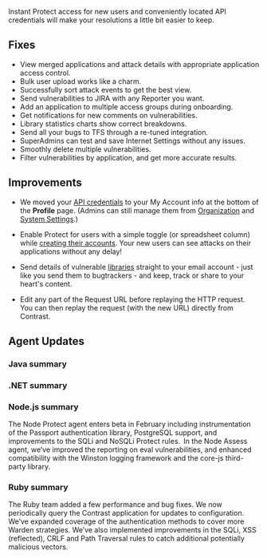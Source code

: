 <!--
title: "Contrast 3.4.8 - January 2018"
description: "Contrast 3.4.8 January 2018"
tags: "3.4.8 January Release Notes"
-->

Instant Protect access for new users and conveniently located API credentials will make your resolutions a little bit easier to keep.  

## Fixes

* View merged applications and attack details with appropriate application access control. 
* Bulk user upload works like a charm. 
* Successfully sort attack events to get the best view. 
* Send vulnerabilities to JIRA with any Reporter you want. 
* Add an application to multiple access groups during onboarding. 
* Get notifications for new comments on vulnerabilities. 
* Library statistics charts show correct breakdowns. 
* Send all your bugs to TFS through a re-tuned integration. 
* SuperAdmins can test and save Internet Settings without any issues. 
* Smoothly delete multiple vulnerabilities. 
* Filter vulnerabilities by application, and get more accurate results. 

## Improvements 

* We moved your [API credentials](user-account.html#profile) to your My Account info at the bottom of the **Profile** page. (Admins can still manage them from [Organization](admin-orgsettings.html#apikey) and [System Settings](admin-systemsecurity.html#manage-api).) 

* Enable Protect for users with a simple toggle (or spreadsheet column) while [creating their accounts](admin-onboardteam.html#create-user). Your new users can see attacks on their applications without any delay! 

* Send details of vulnerable [libraries](user-libraries.html#manage-lib) straight to your email account - just like you send them to bugtrackers - and keep, track or share to your heart's content. 

* Edit any part of the Request URL before replaying the HTTP request. You can then replay the request (with the new URL) directly from Contrast.


## Agent Updates

### Java summary 


### .NET summary 


### Node.js summary 

The Node Protect agent enters beta in February including instrumentation of the Passport authentication library, PostgreSQL support, and improvements to the SQLi and NoSQLi Protect rules. In the Node Assess agent, we’ve improved the reporting on eval vulnerabilities, and enhanced compatibility with the Winston logging framework and the core-js third-party library.

### Ruby summary 

The Ruby team added a few performance and bug fixes. We now periodically query the Contrast application for updates to configuration. We’ve expanded coverage of the authentication methods to cover more Warden strategies. We’ve also implemented improvements in the SQLi, XSS (reflected), CRLF and Path Traversal rules to catch additional potentially malicious vectors.




